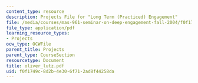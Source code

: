 ```yaml
---
content_type: resource
description: Projects File for "Long Term (Practiced) Engagement"
file: /media/courses/mas-961-seminar-on-deep-engagement-fall-2004/f0f1749c8d2b4e306f712ad8f44258da_oliver_lutz.pdf
file_type: application/pdf
learning_resource_types:
- Projects
ocw_type: OCWFile
parent_title: Projects
parent_type: CourseSection
resourcetype: Document
title: oliver_lutz.pdf
uid: f0f1749c-8d2b-4e30-6f71-2ad8f44258da
---
```

